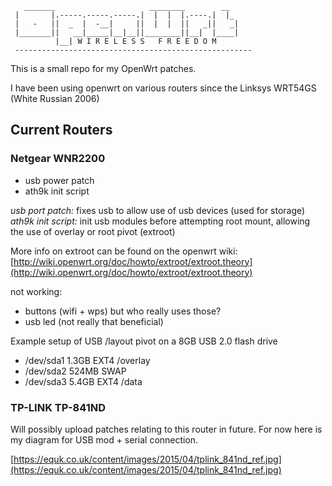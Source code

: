        _______                     ________        __
     |       |.-----.-----.-----.|  |  |  |.----.|  |_
     |   -   ||  _  |  -__|     ||  |  |  ||   _||   _|
     |_______||   __|_____|__|__||________||__|  |____|
              |__| W I R E L E S S   F R E E D O M
     -----------------------------------------------------

This is a small repo for my OpenWrt patches.

I have been using openwrt on various routers since the Linksys WRT54GS (White Russian 2006)

## Current Routers

### Netgear WNR2200

* usb power patch
* ath9k init script

*usb port patch:* fixes usb to allow use of usb devices (used for storage)
*ath9k init script:* init usb modules before attempting root mount, allowing the use of overlay or root pivot (extroot)

More info on extroot can be found on the openwrt wiki: [http://wiki.openwrt.org/doc/howto/extroot/extroot.theory](http://wiki.openwrt.org/doc/howto/extroot/extroot.theory)

not working:

* buttons (wifi + wps) but who really uses those?
* usb led (not really that beneficial)

Example setup of USB /layout pivot on a 8GB USB 2.0 flash drive

* /dev/sda1     1.3GB   EXT4    /overlay
* /dev/sda2     524MB   SWAP
* /dev/sda3     5.4GB   EXT4    /data

### TP-LINK TP-841ND

Will possibly upload patches relating to this router in future. For now here is my diagram for USB mod + serial connection.

[https://equk.co.uk/content/images/2015/04/tplink_841nd_ref.jpg](https://equk.co.uk/content/images/2015/04/tplink_841nd_ref.jpg)
